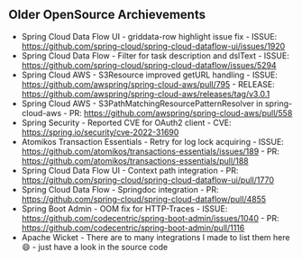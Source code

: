 ## Older OpenSource Archievements
* Spring Cloud Data Flow UI - griddata-row highlight issue fix - ISSUE: https://github.com/spring-cloud/spring-cloud-dataflow-ui/issues/1920
* Spring Cloud Data Flow - Filter for task description and dslText - ISSUE: https://github.com/spring-cloud/spring-cloud-dataflow/issues/5294
* Spring Cloud AWS - S3Resource improved getURL handling - ISSUE: https://github.com/awspring/spring-cloud-aws/pull/795 - RELEASE: https://github.com/awspring/spring-cloud-aws/releases/tag/v3.0.1
* Spring Cloud AWS - S3PathMatchingResourcePatternResolver in spring-cloud-aws - PR: https://github.com/awspring/spring-cloud-aws/pull/558
* Spring Security - Reported CVE for OAuth2 client - CVE: https://spring.io/security/cve-2022-31690
* Atomikos Transaction Essentials - Retry for log lock acquiring - ISSUE: https://github.com/atomikos/transactions-essentials/issues/189 - PR: https://github.com/atomikos/transactions-essentials/pull/188
* Spring Cloud Data Flow UI - Context path integration - PR: https://github.com/spring-cloud/spring-cloud-dataflow-ui/pull/1770
* Spring Cloud Data Flow - Springdoc integration - PR: https://github.com/spring-cloud/spring-cloud-dataflow/pull/4855
* Spring Boot Admin - OOM fix for HTTP-Traces - ISSUE: https://github.com/codecentric/spring-boot-admin/issues/1040 - PR: https://github.com/codecentric/spring-boot-admin/pull/1116
* Apache Wicket - There are to many integrations I made to list them here :smile: - just have a look in the source code
